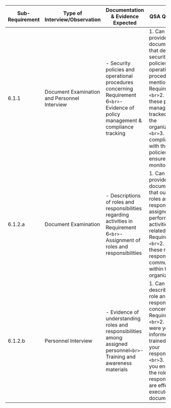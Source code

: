 
| Sub-Requirement | Type of Interview/Observation                | Documentation & Evidence Expected                                                                                                    | QSA Questions                                                                                                                                                                                                                                                                           |
| --------------- | -------------------------------------------- | ------------------------------------------------------------------------------------------------------------------------------------ | --------------------------------------------------------------------------------------------------------------------------------------------------------------------------------------------------------------------------------------------------------------------------------------- |
| 6.1.1           | Document Examination and Personnel Interview | - Security policies and operational procedures concerning Requirement 6`<br>`- Evidence of policy management & compliance tracking | 1. Can you provide the documentation that details the security policies and operational procedures as mentioned in Requirement 6?`<br>`2. How are these policies managed and tracked within the organization? `<br>`3. How is compliance with these policies ensured and monitored? |
| 6.1.2.a         | Document Examination                         | - Descriptions of roles and responsibilities regarding activities in Requirement 6`<br>`- Assignment of roles and responsibilities | 1. Can you provide documentation that outlines the roles and responsibilities assigned for performing activities related to Requirement 6?`<br>`2. How are these roles and responsibilities communicated within the organization?                                                     |
| 6.1.2.b         | Personnel Interview                          | - Evidence of understanding roles and responsibilities among assigned personnel`<br>`- Training and awareness materials            | 1. Can you describe your role and responsibilities concerning Requirement 6?`<br>`2. How were you informed or trained about your responsibilities?`<br>`3. How do you ensure that the roles and responsibilities are effectively executed as documented?                            |
